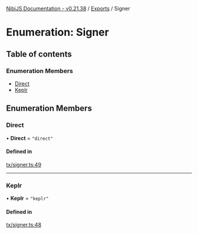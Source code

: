 [NibiJS Documentation - v0.21.38](../intro.md) / [Exports](../modules.md) / Signer

# Enumeration: Signer

## Table of contents

### Enumeration Members

- [Direct](Signer.md#direct)
- [Keplr](Signer.md#keplr)

## Enumeration Members

### Direct

• **Direct** = `"direct"`

#### Defined in

[tx/signer.ts:49](https://github.com/NibiruChain/ts-sdk/blob/7a9e071/packages/nibijs/src/tx/signer.ts#L49)

---

### Keplr

• **Keplr** = `"keplr"`

#### Defined in

[tx/signer.ts:48](https://github.com/NibiruChain/ts-sdk/blob/7a9e071/packages/nibijs/src/tx/signer.ts#L48)
